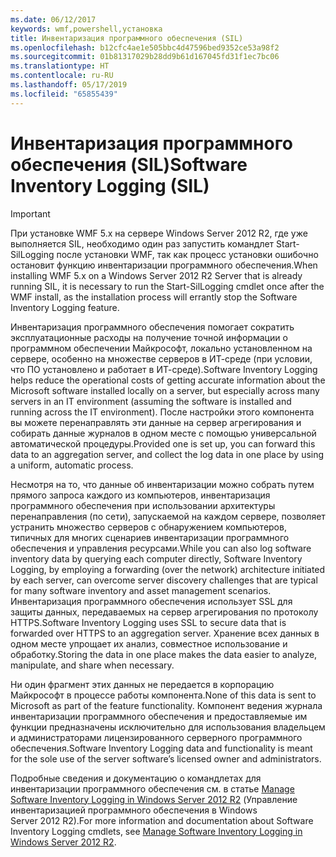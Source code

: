 ```yaml
---
ms.date: 06/12/2017
keywords: wmf,powershell,установка
title: Инвентаризация программного обеспечения (SIL)
ms.openlocfilehash: b12cfc4ae1e505bbc4d47596bed9352ce53a98f2
ms.sourcegitcommit: 01b81317029b28dd9b61d167045fd31f1ec7bc06
ms.translationtype: HT
ms.contentlocale: ru-RU
ms.lasthandoff: 05/17/2019
ms.locfileid: "65855439"
---
```

# <a name="software-inventory-logging-sil"></a><span data-ttu-id="011cb-103">Инвентаризация программного обеспечения (SIL)</span><span class="sxs-lookup"><span data-stu-id="011cb-103">Software Inventory Logging (SIL)</span></span>

> [!IMPORTANT]
> <span data-ttu-id="011cb-104">При установке WMF 5.x на сервере Windows Server 2012 R2, где уже выполняется SIL, необходимо один раз запустить командлет Start-SilLogging после установки WMF, так как процесс установки ошибочно остановит функцию инвентаризации программного обеспечения.</span><span class="sxs-lookup"><span data-stu-id="011cb-104">When installing WMF 5.x on a Windows Server 2012 R2 Server that is already running SIL, it is necessary to run the Start-SilLogging cmdlet once after the WMF install, as the installation process will errantly stop the Software Inventory Logging feature.</span></span>

<span data-ttu-id="011cb-105">Инвентаризация программного обеспечения помогает сократить эксплуатационные расходы на получение точной информации о программном обеспечении Майкрософт, локально установленном на сервере, особенно на множестве серверов в ИТ-среде (при условии, что ПО установлено и работает в ИТ-среде).</span><span class="sxs-lookup"><span data-stu-id="011cb-105">Software Inventory Logging helps reduce the operational costs of getting accurate information about the Microsoft software installed locally on a server, but especially across many servers in an IT environment (assuming the software is installed and running across the IT environment).</span></span> <span data-ttu-id="011cb-106">После настройки этого компонента вы можете перенаправлять эти данные на сервер агрегирования и собирать данные журналов в одном месте с помощью универсальной автоматической процедуры.</span><span class="sxs-lookup"><span data-stu-id="011cb-106">Provided one is set up, you can forward this data to an aggregation server, and collect the log data in one place by using a uniform, automatic process.</span></span>

<span data-ttu-id="011cb-107">Несмотря на то, что данные об инвентаризации можно собрать путем прямого запроса каждого из компьютеров, инвентаризация программного обеспечения при использовании архитектуры перенаправления (по сети), запускаемой на каждом сервере, позволяет устранить множество серверов с обнаружением компьютеров, типичных для многих сценариев инвентаризации программного обеспечения и управления ресурсами.</span><span class="sxs-lookup"><span data-stu-id="011cb-107">While you can also log software inventory data by querying each computer directly, Software Inventory Logging, by employing a forwarding (over the network) architecture initiated by each server, can overcome server discovery challenges that are typical for many software inventory and asset management scenarios.</span></span> <span data-ttu-id="011cb-108">Инвентаризация программного обеспечения использует SSL для защиты данных, передаваемых на сервер агрегирования по протоколу HTTPS.</span><span class="sxs-lookup"><span data-stu-id="011cb-108">Software Inventory Logging uses SSL to secure data that is forwarded over HTTPS to an aggregation server.</span></span> <span data-ttu-id="011cb-109">Хранение всех данных в одном месте упрощает их анализ, совместное использование и обработку.</span><span class="sxs-lookup"><span data-stu-id="011cb-109">Storing the data in one place makes the data easier to analyze, manipulate, and share when necessary.</span></span>

<span data-ttu-id="011cb-110">Ни один фрагмент этих данных не передается в корпорацию Майкрософт в процессе работы компонента.</span><span class="sxs-lookup"><span data-stu-id="011cb-110">None of this data is sent to Microsoft as part of the feature functionality.</span></span> <span data-ttu-id="011cb-111">Компонент ведения журнала инвентаризации программного обеспечения и предоставляемые им функции предназначены исключительно для использования владельцем и администраторами лицензированного серверного программного обеспечения.</span><span class="sxs-lookup"><span data-stu-id="011cb-111">Software Inventory Logging data and functionality is meant for the sole use of the server software’s licensed owner and administrators.</span></span>

<span data-ttu-id="011cb-112">Подробные сведения и документацию о командлетах для инвентаризации программного обеспечения см. в статье [Manage Software Inventory Logging in Windows Server 2012 R2](/previous-versions/windows/it-pro/windows-server-2012-R2-and-2012/dn383584(v=ws.11)) (Управление инвентаризацией программного обеспечения в Windows Server 2012 R2).</span><span class="sxs-lookup"><span data-stu-id="011cb-112">For more information and documentation about Software Inventory Logging cmdlets, see [Manage Software Inventory Logging in Windows Server 2012 R2](/previous-versions/windows/it-pro/windows-server-2012-R2-and-2012/dn383584(v=ws.11)).</span></span>
